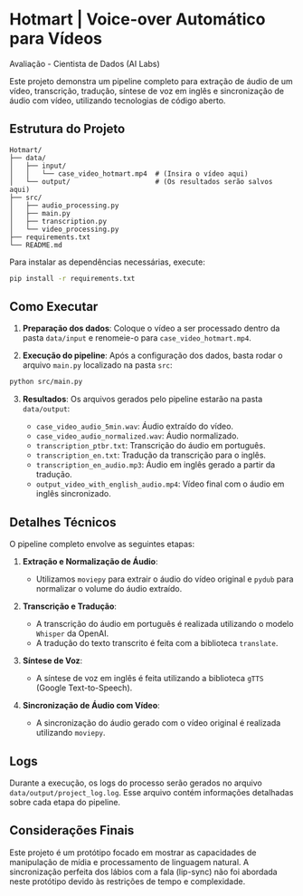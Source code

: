 # Hotmart | Voice-over Automático para Vídeos
Avaliação - Cientista de Dados (AI Labs)

Este projeto demonstra um pipeline completo para extração de áudio de um vídeo, transcrição, tradução, síntese de voz em inglês e sincronização de áudio com vídeo, utilizando tecnologias de código aberto. 

## Estrutura do Projeto

```plaintext
Hotmart/
├── data/
│   ├── input/
│   │   └── case_video_hotmart.mp4  # (Insira o vídeo aqui)
│   └── output/                     # (Os resultados serão salvos aqui)
├── src/
│   ├── audio_processing.py
│   ├── main.py
│   ├── transcription.py
│   └── video_processing.py
├── requirements.txt
└── README.md
```

Para instalar as dependências necessárias, execute:

```bash
pip install -r requirements.txt
```

## Como Executar

1. **Preparação dos dados**: Coloque o vídeo a ser processado dentro da pasta `data/input` e renomeie-o para `case_video_hotmart.mp4`.

2. **Execução do pipeline**: Após a configuração dos dados, basta rodar o arquivo `main.py` localizado na pasta `src`:

```bash
python src/main.py
```

3. **Resultados**: Os arquivos gerados pelo pipeline estarão na pasta `data/output`:

    - `case_video_audio_5min.wav`: Áudio extraído do vídeo.
    - `case_video_audio_normalized.wav`: Áudio normalizado.
    - `transcription_ptbr.txt`: Transcrição do áudio em português.
    - `transcription_en.txt`: Tradução da transcrição para o inglês.
    - `transcription_en_audio.mp3`: Áudio em inglês gerado a partir da tradução.
    - `output_video_with_english_audio.mp4`: Vídeo final com o áudio em inglês sincronizado.

## Detalhes Técnicos

O pipeline completo envolve as seguintes etapas:

1. **Extração e Normalização de Áudio**:
   - Utilizamos `moviepy` para extrair o áudio do vídeo original e `pydub` para normalizar o volume do áudio extraído.

2. **Transcrição e Tradução**:
   - A transcrição do áudio em português é realizada utilizando o modelo `Whisper` da OpenAI.
   - A tradução do texto transcrito é feita com a biblioteca `translate`.

3. **Síntese de Voz**:
   - A síntese de voz em inglês é feita utilizando a biblioteca `gTTS` (Google Text-to-Speech).

4. **Sincronização de Áudio com Vídeo**:
   - A sincronização do áudio gerado com o vídeo original é realizada utilizando `moviepy`.

## Logs

Durante a execução, os logs do processo serão gerados no arquivo `data/output/project_log.log`. Esse arquivo contém informações detalhadas sobre cada etapa do pipeline.

## Considerações Finais

Este projeto é um protótipo focado em mostrar as capacidades de manipulação de mídia e processamento de linguagem natural. A sincronização perfeita dos lábios com a fala (lip-sync) não foi abordada neste protótipo devido às restrições de tempo e complexidade.
